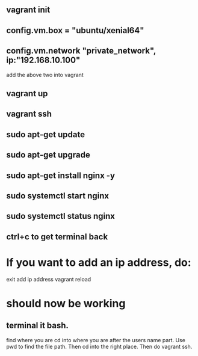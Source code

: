 ## vagrant init
## config.vm.box = "ubuntu/xenial64"
## config.vm.network "private_network", ip:"192.168.10.100"
add the above two into vagrant
## vagrant up
## vagrant ssh 
## sudo apt-get update
## sudo apt-get upgrade
## sudo apt-get install nginx -y
## sudo systemctl start nginx
## sudo systemctl status nginx
## ctrl+c to get terminal back

# If you want to add an ip address, do:
exit
add ip address
vagrant reload 

# should now be working


## terminal it bash.
find where you are cd into where you are after the users name part.
Use pwd to find the file path. Then cd into the right place. Then do vagrant ssh.